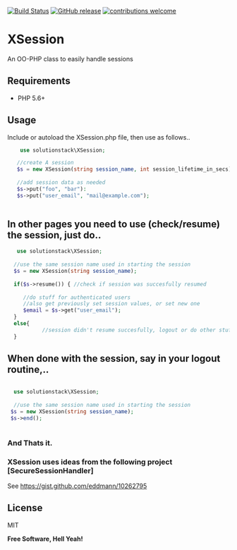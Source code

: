 [![Build Status](https://travis-ci.org/solutionstack/XSession.svg?branch=master)](https://travis-ci.org/solutionstack/XSession)
[![GitHub release](https://img.shields.io/github/release/solutionstack/XSession.svg)]()
[![contributions welcome](https://img.shields.io/badge/contributions-welcome-brightgreen.svg?style=flat)](https://github.com/solutionstack/XSession/issues)


# XSession
An OO-PHP class to easily handle sessions 

## Requirements
 - PHP 5.6+

## Usage
 Include or autoload the XSession.php file, then use as follows..
 
 ```php
     use solutionstack\XSession;

    //create A session
    $s = new XSession(string session_name, int session_lifetime_in_secs);
    
    //add session data as needed
    $s->put("foo", "bar"):
    $s->put("user_email", "mail@example.com");
    
 ```
 ## In other pages you need to use (check/resume) the session, just do..
 
 ```php
    use solutionstack\XSession;
    
   //use the same session name used in starting the session
   $s = new XSession(string session_name);
   
   if($s->resume()) { //check if session was succesfully resumed
  
      //do stuff for authenticated users
      //also get previously set session values, or set new one
      $email = $s->get("user_email");
   }
   else{
            //session didn't resume succesfully, logout or do other stuff 
   }
 ```
 ## When done with the session, say in your logout routine,..
 
  ```php
  
    use solutionstack\XSession;
    
    //use the same session name used in starting the session
   $s = new XSession(string session_name);
   $s->end();
   
 
 ```
 ### And Thats it.
 
 ### XSession uses ideas from the following project [SecureSessionHandler] 
 See  https://gist.github.com/eddmann/10262795    
 
 License
 ----

 MIT


 **Free Software, Hell Yeah!**
 
